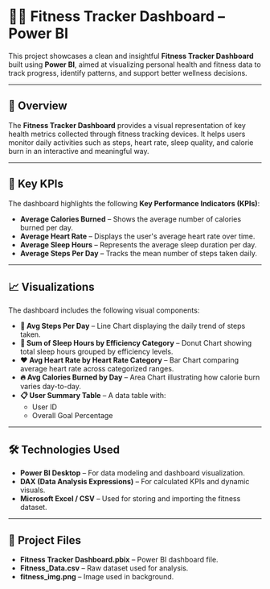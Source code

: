 # 🏋️‍♀️ Fitness Tracker Dashboard – Power BI

This project showcases a clean and insightful **Fitness Tracker Dashboard** built using **Power BI**, aimed at visualizing personal health and fitness data to track progress, identify patterns, and support better wellness decisions.

---

## 🚀 Overview

The **Fitness Tracker Dashboard** provides a visual representation of key health metrics collected through fitness tracking devices. It helps users monitor daily activities such as steps, heart rate, sleep quality, and calorie burn in an interactive and meaningful way.

---

## 📌 Key KPIs

The dashboard highlights the following **Key Performance Indicators (KPIs)**:

- **Average Calories Burned** – Shows the average number of calories burned per day.
- **Average Heart Rate** – Displays the user's average heart rate over time.
- **Average Sleep Hours** – Represents the average sleep duration per day.
- **Average Steps Per Day** – Tracks the mean number of steps taken daily.

---

## 📈 Visualizations

The dashboard includes the following visual components:

- **👟 Avg Steps Per Day** – Line Chart displaying the daily trend of steps taken.
- **🛌 Sum of Sleep Hours by Efficiency Category** – Donut Chart showing total sleep hours grouped by efficiency levels.
- **❤️ Avg Heart Rate by Heart Rate Category** – Bar Chart comparing average heart rate across categorized ranges.
- **🔥 Avg Calories Burned by Day** – Area Chart illustrating how calorie burn varies day-to-day.
- **📋 User Summary Table** – A data table with:
  - User ID  
  - Overall Goal Percentage

---

## 🛠️ Technologies Used

- **Power BI Desktop** – For data modeling and dashboard visualization.
- **DAX (Data Analysis Expressions)** – For calculated KPIs and dynamic visuals.
- **Microsoft Excel / CSV** – Used for storing and importing the fitness dataset.

---

## 📁 Project Files

- **Fitness Tracker Dashboard.pbix** – Power BI dashboard file.
- **Fitness_Data.csv** – Raw dataset used for analysis.
- **fitness_img.png** – Image used in background.
